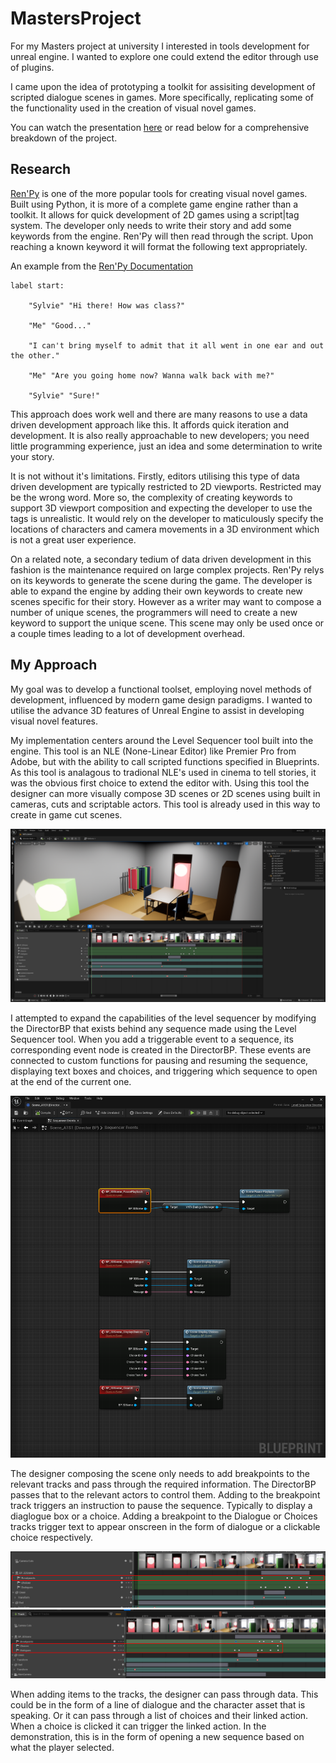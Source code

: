 # MastersProject

For my Masters project at university I interested in tools development for unreal engine. I wanted to explore one could extend the editor through use of plugins. 

I came upon the idea of prototyping a toolkit for assisiting development of scripted dialogue scenes in games. More specifically, replicating some of the functionality used in the creation of visual novel games.

You can watch the presentation [here](https://onedrive.live.com/View.aspx?resid=3244DF4F4684711B!56469&wdSlideId=256&wdModeSwitchTime=1681334403447&authkey=!AEusOIz0NUngYlo) or read below for a comprehensive breakdown of the project.

## Research

[Ren'Py](https://www.renpy.org/) is one of the more popular tools for creating visual novel games. Built using Python, it is more of a complete game engine rather than a toolkit. It allows for quick development of 2D games using a script|tag system. The developer only needs to write their story and add some keywords from the engine. Ren'Py will then read through the script. Upon reaching a known keyword it will format the following text appropriately.

An example from the [Ren'Py Documentation](https://www.renpy.org/doc/html/quickstart.html#a-simple-game)

    label start:

        "Sylvie" "Hi there! How was class?"

        "Me" "Good..."

        "I can't bring myself to admit that it all went in one ear and out the other."

        "Me" "Are you going home now? Wanna walk back with me?"

        "Sylvie" "Sure!"

This approach does work well and there are many reasons to use a data driven development approach like this. It affords quick iteration and development. It is also really approachable to new developers; you need little programming experience, just an idea and some determination to write your story.

It is not without it's limitations. Firstly, editors utilising this type of data driven development are typically restricted to 2D viewports. Restricted may be the wrong word. More so, the complexity of creating keywords to support 3D viewport composition and expecting the developer to use the tags is unrealistic. It would rely on the developer to maticulously specify the locations of characters and camera movements in a 3D environment which is not a great user experience.

On a related note, a secondary tedium of data driven development in this fashion is the maintenance required on large complex projects. Ren'Py relys on its keywords to generate the scene during the game. The developer is able to expand the engine by adding their own keywords to create new scenes specific for their story. However as a writer may want to compose a number of unique scenes, the programmers will need to create a new keyword to support the unique scene. This scene may only be used once or a couple times leading to a lot of development overhead. 

## My Approach

My goal was to develop a functional toolset, employing novel methods of development, influenced by modern game design paradigms. I wanted to utilise the advance 3D features of Unreal Engine to assist in developing visual novel features.

My implementation centers around the Level Sequencer tool built into the engine. This tool is an NLE (None-Linear Editor) like Premier Pro from Adobe, but with the ability to call scripted functions specified in Blueprints. As this tool is analagous to tradional NLE's used in cinema to tell stories, it was the obvious first choice to extend the editor with. Using this tool the designer can more visually compose 3D scenes or 2D scenes using built in cameras, cuts and scriptable actors. This tool is already used in this way to create in game cut scenes.

![The Level Sequence Tool](media/VNTK_EditorComposition.png)

I attempted to expand the capabilities of the level sequencer by modifying the DirectorBP that exists behind any sequence made using the Level Sequencer tool. When you add a triggerable event to a sequence, its corresponding event node is created in the DirectorBP. These events are connected to custom functions for pausing and resuming the sequence, displaying text boxes and choices, and triggering which sequence to open at the end of the current one. 

![The DirectorBP behind every sequence asset](media/VNTK_DirectorBP.png)

The designer composing the scene only needs to add breakpoints to the relevant tracks and pass through the required information. The DirectorBP passes that to the relevant actors to control them. Adding to the breakpoint track triggers an instruction to pause the sequence. Typically to display a diaglogue box or a choice. Adding a breakpoint to the Dialogue or Choices tracks trigger text to appear onscreen in the form of dialogue or a clickable choice respectively.

![The breakpoints on the sequence tracks](media/VNTK_Track_Breakpoints.png)
![The breakpoints for triggering the dialogue and choices](media/VNTK_Track_DialoguesAndChoices.png)

When adding items to the tracks, the designer can pass through data. This could be in the form of a line of dialogue and the character asset that is speaking. Or it can pass through a list of choices and their linked action. When a choice is clicked it can trigger the linked action. In the demonstration, this is in the form of opening a new sequence based on what the player selected. 
